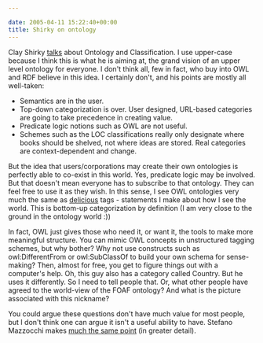 ```yaml
---

date: 2005-04-11 15:22:40+00:00
title: Shirky on ontology
---
```


Clay Shirky [talks](http://www.itconversations.com/shows/detail470.html) about Ontology and Classification.  I use upper-case because I think this is what he is aiming at, the grand vision of an upper level ontology for everyone.  I don't think all, few in fact, who buy into OWL and RDF believe in this idea.  I certainly don't, and his points are mostly all well-taken:  

  * Semantics are in the user.  
  * Top-down categorization is over.  User designed, URL-based categories are going to take precedence in creating value.
  *  Predicate logic notions such as OWL are not useful.
  *  Schemes such as the LOC classifications really only designate where books should be shelved, not where ideas are stored.  Real categories are context-dependent and change.


But the idea that users/corporations may create their own ontologies is perfectly able to co-exist in this world.  Yes, predicate logic may be involved.  But that doesn't mean everyone has to subscribe to that ontology.  They can feel free to use it as they wish.  In this sense, I see OWL ontologies very much the same as [delicious](http://del.icio.us) tags - statements I make about how I see the world.  This is bottom-up categorization by definition (I am very close to the ground in the ontology world :))

In fact, OWL just gives those who need it, or want it, the tools to make more meaningful structure.  You can mimic OWL concepts in unstructured tagging schemes, but why bother?  Why not use constructs such as owl:DifferentFrom or owl:SubClassOf to build your own schema for sense-making?  Then, almost for free, you get to figure things out with a computer's help.  Oh, this guy also has a category called Country.  But he uses it differently.  So I need to tell people that.  Or, what other people have agreed to the world-view of the FOAF ontology?  And what is the picture associated with this nickname?

You could argue these questions don't have much value for most people, but I don't think one can argue it isn't a useful ability to have.   Stefano Mazzocchi makes [much the same point](http://www.betaversion.org/~stefano/linotype/news/85/) (in greater detail).
